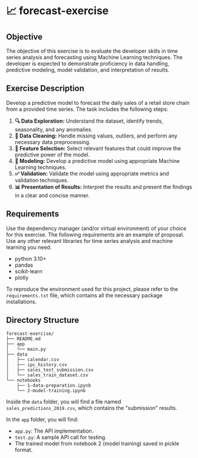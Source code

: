 
# 📈 forecast-exercise

## Objective
The objective of this exercise is to evaluate the developer skills in time series analysis and forecasting using Machine Learning techniques. The developer is expected to demonstrate proficiency in data handling, predictive modeling, model validation, and interpretation of results.

## Exercise Description
Develop a predictive model to forecast the daily sales of a retail store chain from a provided time series. The task includes the following steps:
1. **🔍 Data Exploration:** Understand the dataset, identify trends, seasonality, and any anomalies.
2. **🧹 Data Cleaning:** Handle missing values, outliers, and perform any necessary data preprocessing.
3. **🎯 Feature Selection:** Select relevant features that could improve the predictive power of the model.
4. **🤖 Modeling:** Develop a predictive model using appropriate Machine Learning techniques.
5. **✅ Validation:** Validate the model using appropriate metrics and validation techniques.
6. **📊 Presentation of Results:** Interpret the results and present the findings in a clear and concise manner.

## Requirements
Use the dependency manager (and/or virtual environment) of your choice for this exercise. The following requirements are an example of proposal. Use any other relevant libraries for time series analysis and machine learning you need.

- python 3.10+
- pandas
- scikit-learn
- plotly

To reproduce the environment used for this project, please refer to the `requirements.txt` file, which contains all the necessary package installations.

## Directory Structure
```
forecast-exercise/
├── README.md
├── app
│   └── main.py
├── data
│   ├── calendar.csv
│   ├── ipc_history.csv
│   ├── sales_test_submission.csv
│   └── sales_train_dataset.csv
└── notebooks
    ├── 1-data-preparation.ipynb
    └── 2-model-training.ipynb
```

Inside the `data` folder, you will find a file named `sales_predictions_2019.csv`, which contains the "submission" results.

In the `app` folder, you will find:
- `app.py`: The API implementation.
- `test.py`: A sample API call for testing.
- The trained model from notebook 2 (model training) saved in pickle format.